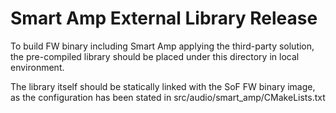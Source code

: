 # Smart Amp External Library Release

To build FW binary including Smart Amp applying the third-party solution, the
pre-compiled library should be placed under this directory in local environment.

The library itself should be statically linked with the SoF FW binary image, as
the configuration has been stated in src/audio/smart_amp/CMakeLists.txt
